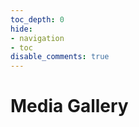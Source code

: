 ```yaml
---
toc_depth: 0
hide:
- navigation
- toc
disable_comments: true
---
```

# Media Gallery
<style>.media-grid {  column-count: 3;  column-gap: 1em;}.media-grid img,.media-grid video {  width: 100%;  margin-bottom: 1em;  display: block;  break-inside: avoid;}@media (max-width: 800px) {  .media-grid {    column-count: 2;  }}@media (max-width: 500px) {  .media-grid {    column-count: 1;  }}</style>
<div class="media-grid">
</div>
